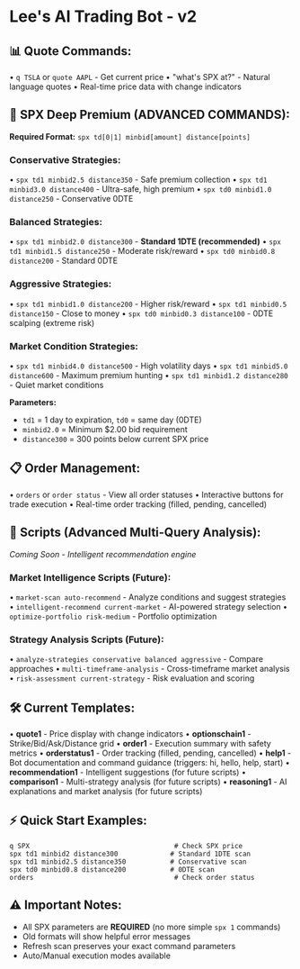 # Lee's AI Trading Bot - v2

## :bar_chart: Quote Commands:
• `q TSLA` or `quote AAPL` - Get current price
• "what's SPX at?" - Natural language quotes
• Real-time price data with change indicators

## :dart: SPX Deep Premium (ADVANCED COMMANDS):
**Required Format:** `spx td[0|1] minbid[amount] distance[points]`

### Conservative Strategies:
• `spx td1 minbid2.5 distance350` - Safe premium collection
• `spx td1 minbid3.0 distance400` - Ultra-safe, high premium
• `spx td0 minbid1.0 distance250` - Conservative 0DTE

### Balanced Strategies:
• `spx td1 minbid2.0 distance300` - **Standard 1DTE (recommended)**
• `spx td1 minbid1.5 distance250` - Moderate risk/reward
• `spx td0 minbid0.8 distance200` - Standard 0DTE

### Aggressive Strategies:
• `spx td1 minbid1.0 distance200` - Higher risk/reward
• `spx td1 minbid0.5 distance150` - Close to money
• `spx td0 minbid0.3 distance100` - 0DTE scalping (extreme risk)

### Market Condition Strategies:
• `spx td1 minbid4.0 distance500` - High volatility days
• `spx td1 minbid5.0 distance600` - Maximum premium hunting
• `spx td1 minbid1.2 distance280` - Quiet market conditions

**Parameters:**
- `td1` = 1 day to expiration, `td0` = same day (0DTE)
- `minbid2.0` = Minimum $2.00 bid requirement
- `distance300` = 300 points below current SPX price

## :clipboard: Order Management:
• `orders` or `order status` - View all order statuses
• Interactive buttons for trade execution
• Real-time order tracking (filled, pending, cancelled)

## :robot: Scripts (Advanced Multi-Query Analysis):
*Coming Soon - Intelligent recommendation engine*

### Market Intelligence Scripts (Future):
• `market-scan auto-recommend` - Analyze conditions and suggest strategies
• `intelligent-recommend current-market` - AI-powered strategy selection
• `optimize-portfolio risk-medium` - Portfolio optimization

### Strategy Analysis Scripts (Future):
• `analyze-strategies conservative balanced aggressive` - Compare approaches
• `multi-timeframe-analysis` - Cross-timeframe market analysis
• `risk-assessment current-strategy` - Risk evaluation and scoring

## :hammer_and_wrench: Current Templates:
• **quote1** - Price display with change indicators
• **optionschain1** - Strike/Bid/Ask/Distance grid
• **order1** - Execution summary with safety metrics
• **orderstatus1** - Order tracking (filled, pending, cancelled)
• **help1** - Bot documentation and command guidance (triggers: hi, hello, help, start)
• **recommendation1** - Intelligent suggestions (for future scripts)
• **comparison1** - Multi-strategy analysis (for future scripts)
• **reasoning1** - AI explanations and market analysis (for future scripts)

## :zap: Quick Start Examples:
```
q SPX                                    # Check SPX price
spx td1 minbid2 distance300             # Standard 1DTE scan
spx td1 minbid2.5 distance350           # Conservative scan
spx td0 minbid0.8 distance200           # 0DTE scan
orders                                   # Check order status
```

## :warning: Important Notes:
- All SPX parameters are **REQUIRED** (no more simple `spx 1` commands)
- Old formats will show helpful error messages
- Refresh scan preserves your exact command parameters
- Auto/Manual execution modes available